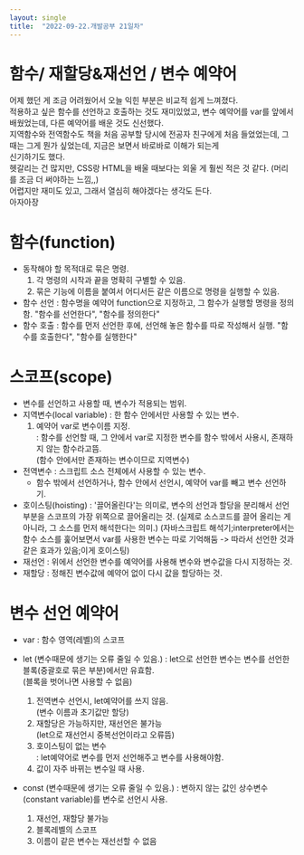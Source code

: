 ```yaml
---
layout: single
title:  "2022-09-22.개발공부 21일차"
---
```

# 함수/ 재할당&재선언 / 변수 예약어
어제 했던 게 조금 어려웠어서 오늘 익힌 부분은 비교적 쉽게 느껴졌다. <br>
적용하고 싶은 함수를 선언하고 호출하는 것도 재미있었고, 변수 예약어를 var를 앞에서 배웠었는데, 다른 예약어를 배운 것도 신선했다. <br>
지역함수와 전역함수도 책을 처음 공부할 당시에 전공자 친구에게 처음 들었었는데, 그때는 그게 뭔가 싶었는데, 지금은 보면서 바로바로 이해가 되는게  <br>
신기하기도 했다. <br>
헷갈리는 건 많지만, CSS랑 HTML을 배울 때보다는 외울 게 훨씬 적은 것 같다. (머리를 조금 더 써야하는 느낌,,) <br>
어렵지만 재미도 있고, 그래서 열심히 해야겠다는 생각도 든다. <br>
아자아장




# 함수(function)
  - 동작해야 할 목적대로 묶은 명령.
    1. 각 명령의 시작과 끝을 명확히 구별할 수 있음.
    2. 묶은 기능에 이름을 붙여서 어디서든 같은 이름으로 명령을 실행할 수 있음.
  - 함수 선언
   : 함수명을 예약어 function으로 지정하고, 그 함수가 실행할 명령을 정의함.
    "함수를 선언한다", "함수를 정의한다"
  - 함수 호출
   : 함수를 먼저 선언한 후에, 선언해 놓은 함수를 따로 작성해서 실행.
    "함수를 호출한다", "함수를 실행한다"



# 스코프(scope)
  - 변수를 선언하고 사용할 때, 변수가 적용되는 범위.
  - 지역변수(local variable)
   : 한 함수 안에서만 사용할 수 있는 변수.
    1. 예약어 var로 변수이름 지정. <br>
      : 함수를 선언할 때, 그 안에서 var로 지정한 변수를 함수 밖에서 사용시, 존재하지 않는 함수라고뜸. <br>
        (함수 안에서만 존재하는 변수이므로 지역변수)
  - 전역변수
   : 스크립트 소스 전체에서 사용할 수 있는 변수.
    - 함수 밖에서 선언하거나, 함수 안에서 선언시, 예약어 var를 빼고 변수 선언하기.
  - 호이스팅(hoisting)
   : '끌어올린다'는 의미로, 변수의 선언과 할당을 분리해서 선언 부분을 스코프의 가장 위쪽으로 끌어올리는 것.
     (실제로 소스코드를 끌어 올리는 게 아니라, 그 소스를 먼저 해석한다는 의미.)
     (자바스크립트 해석기;interpreter에서는 함수 소스를 훑어보면서 var를 사용한 변수는 따로 기억해둠
      -> 따라서 선언한 것과 같은 효과가 있음;이게 호이스팅)
  - 재선언
   : 위에서 선언한 변수를 예약어를 사용해 변수와 변수값을 다시 지정하는 것.
  - 재할당
   : 정해진 변수값에 예약어 없이 다시 값을 할당하는 것.




# 변수 선언 예약어
  - var
   : 함수 영역(레벨)의 스코프
  - let (변수때문에 생기는 오류 줄일 수 있음.)
   : let으로 선언한 변수는 변수를 선언한 블록(중괄호로 묶은 부분)에서만 유효함. <br>
    (블록을 벗어나면 사용할 수 없음) <br>
    1. 전역변수 선언시, let예약어를 쓰지 않음. <br>
      (변수 이름과 초기값만 할당) <br>
    2. 재할당은 가능하지만, 재선언은 불가능 <br>
      (let으로 재선언시 중복선언이라고 오류뜸) <br>
    3. 호이스팅이 없는 변수 <br>
      : let예약어로 변수를 먼저 선언해주고 변수를 사용해야함. <br>
    4. 값이 자주 바뀌는 변수일 때 사용. <br>

  - const (변수때문에 생기는 오류 줄일 수 있음.)
   : 변하지 않는 값인 상수변수(constant variable)를 변수로 선언시 사용.
    1. 재선언, 재할당 불가능 <br>
    2. 블록레벨의 스코프  <br>
    3. 이름이 같은 변수는 재선선할 수 없음 
